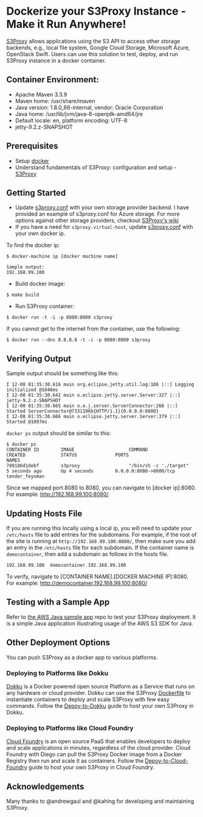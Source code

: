 # Dockerize your S3Proxy Instance - Make it Run Anywhere!

[S3Proxy](https://github.com/andrewgaul/s3proxy) allows applications using the S3 API to access other storage backends, e.g., local file system, Google Cloud Storage, Microsoft Azure, OpenStack Swift. Users can use this solution to test, deploy, and run S3Proxy instance in a docker container.

## Container Environment:
* Apache Maven 3.3.9
* Maven home: /usr/share/maven
* Java version: 1.8.0_66-internal, vendor: Oracle Corporation
* Java home: /usr/lib/jvm/java-8-openjdk-amd64/jre
* Default locale: en, platform encoding: UTF-8
* jetty-9.2.z-SNAPSHOT

## Prerequisites
- Setup [docker](https://www.docker.com/)
- Understand fundamentals of S3Proxy: configuration and setup - [S3Proxy](https://github.com/andrewgaul/s3proxy)

## Getting Started
- Update [s3proxy.conf](/s3proxy.conf) with your own storage provider backend. I have provided an example of s3proxy.conf for Azure storage. For more options against other storage providers, checkout [S3Proxy's wiki](https://github.com/andrewgaul/s3proxy/wiki/Provider-examples)
- If you have a need for `s3proxy.virtual-host`, update [s3proxy.conf](/s3proxy.conf) with your own docker ip. 

To find the docker ip:
```
$ docker-machine ip [docker machine name]

Sample output:
192.168.99.100
```
- Build docker image:

`$ make build`

- Run S3Proxy container:

`$ docker run -t -i -p 8080:8080 s3proxy`

If you cannot get to the internet from the container, use the following:

`$ docker run --dns 8.8.8.8 -t -i -p 8080:8080 s3proxy`

## Verifying Output
Sample output should be something like this:

```
I 12-08 01:35:30.616 main org.eclipse.jetty.util.log:186 |::] Logging initialized @1046ms
I 12-08 01:35:30.642 main o.eclipse.jetty.server.Server:327 |::] jetty-9.2.z-SNAPSHOT
I 12-08 01:35:30.665 main o.e.j.server.ServerConnector:266 |::] Started ServerConnector@7331196b{HTTP/1.1}{0.0.0.0:8080}
I 12-08 01:35:30.666 main o.eclipse.jetty.server.Server:379 |::] Started @1097ms
```

`docker ps` output should be similar to this:
```
$ docker ps
CONTAINER ID        IMAGE                    COMMAND                  CREATED             STATUS              PORTS                     NAMES
789186d1debf        s3proxy                  "/bin/sh -c './target"   5 seconds ago       Up 4 seconds        0.0.0.0:8080->8080/tcp    tender_feynman
```
Since we mapped port 8080 to 8080, you can navigate to [docker ip]:8080. For example: http://192.168.99.100:8080/

## Updating Hosts File
If you are running this locally using a local ip, you will need to update your `/etc/hosts` file to add entries for the subdomains.
For example, if the root of the site is running at `http://192.168.99.100:8080/`, then make sure you add an entry in the `/etc/hosts` file for each subdomain.
If the container name is `democontainer`, then add a subdomain as follows in the hosts file.

```
192.168.99.100  democontainer.192.168.99.100
```
To verify, navigate to [CONTAINER NAME].[DOCKER MACHINE IP]:8080. For example: http://democontainer.192.168.99.100:8080/

## Testing with a Sample App
Refer to [the AWS Java sample app](https://github.com/ritazh/aws-java-sample) repo to test your S3Proxy deployment. It is a simple Java application illustrating usage of the AWS S3 SDK for Java.


## Other Deployment Options
You can push S3Proxy as a docker app to various platforms.

### Deploying to Platforms like Dokku
 [Dokku](http://dokku.viewdocs.io/dokku/) is a Docker powered open source Platform as a Service that runs on any hardware or cloud provider. Dokku can use the S3Proxy [Dockerfile](Dockerfile) to instantiate containers to deploy and scale S3Proxy with few easy commands. Follow the [Depoy-to-Dokku](Deploy-to-Dokku.md) guide to host your own S3Proxy in Dokku.

### Deploying to Platforms like Cloud Foundry
 [Cloud Foundry](https://www.cloudfoundry.org/) is an open source PaaS that enables developers to deploy and scale applications in minutes, regardless of the cloud provider. Cloud Foundry with Diego can pull the S3Proxy Docker image from a Docker Registry then run and scale it as containers. Follow the [Depoy-to-Cloud-Foundry](Depoy-to-Cloud-Foundry.md) guide to host your own S3Proxy in Cloud Foundry.

## Acknowledgements

Many thanks to @andrewgaul and @kahing for developing and maintaining S3Proxy.

